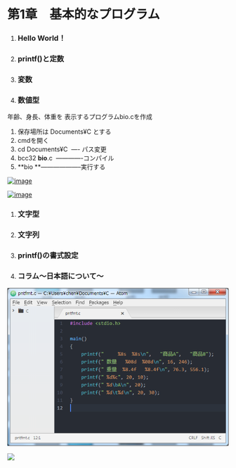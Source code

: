 # 第1章　基本的なプログラム

1. ### Hello World！
2. ### printf\(\)と定数
3. ### 変数
4. ### 数値型

年齢、身長、体重を 表示するプログラムbio.cを作成

1. 保存場所は Documents¥C とする
2. cmdを開く
3. cd Documents¥C  —- パス変更
4. bcc32 **bio**.c  ————-コンパイル
5. **bio **——————–実行する

[![](https://chenlab.net/wordpress/wp-content/uploads/2017/05/image_thumb.png "image")](https://chenlab.net/wordpress/wp-content/uploads/2017/05/image.png)

[![](https://chenlab.net/wordpress/wp-content/uploads/2017/05/image_thumb-1.png "image")](https://chenlab.net/wordpress/wp-content/uploads/2017/05/image-1.png)

1. ### 文字型
2. ### 文字列
3. ### printf\(\)の書式設定
4. ### コラム～日本語について～

![](/assets/import.png)

![](https://lh4.googleusercontent.com/_KJ13rntluJdWmxFQDEGtasRdRJkwSvTtkyUGPgI-tQequuQ488IXGaoLzjHuMrdvd3yYojWnUGEwML3BRPYFTvK7HfwIMuH9gJaQWZDl-_wy_E8ngfWf14SmSmhfsim5jsr-0jF)

